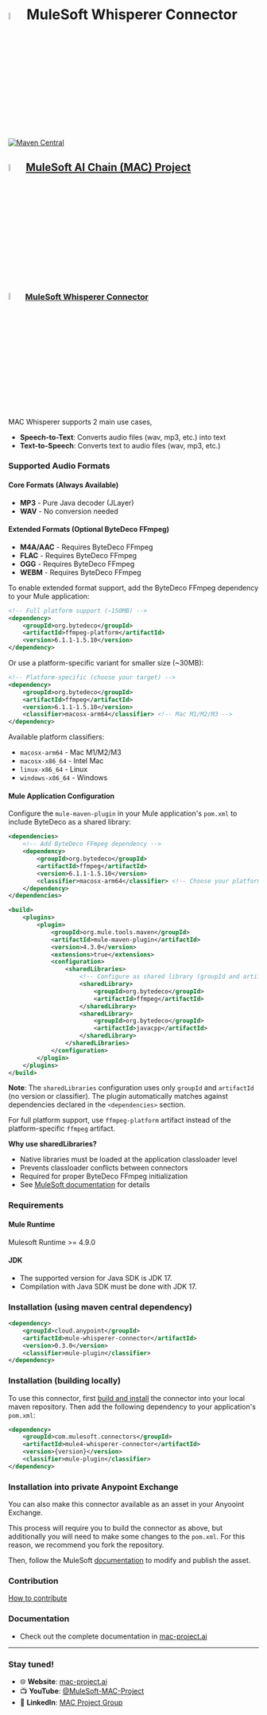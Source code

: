 # <img src="icon/icon.svg" width="6%" alt="banner"> MuleSoft  Whisperer Connector
[![Maven Central](https://img.shields.io/maven-central/v/io.github.mulesoft-ai-chain-project/mule4-whisperer-connector)](https://central.sonatype.com/artifact/io.github.mulesoft-ai-chain-project/mule4-whisperer-connector/overview)

## <img src="https://raw.githubusercontent.com/MuleSoft-AI-Chain-Project/.github/main/profile/assets/mulechain-project-logo.png" width="6%" alt="banner">   [MuleSoft AI Chain (MAC) Project](https://mac-project.ai/docs/)

### <img src="icon/icon.svg" width="6%" alt="banner">   [MuleSoft Whisperer Connector](https://mac-project.ai/docs/mac-whisperer/connector-overview)

MAC Whisperer supports 2 main use cases,
- **Speech-to-Text**: Converts audio files (wav, mp3, etc.) into text
- **Text-to-Speech**: Converts text to audio files (wav, mp3, etc.)

### Supported Audio Formats

#### Core Formats (Always Available)
- **MP3** - Pure Java decoder (JLayer)
- **WAV** - No conversion needed

#### Extended Formats (Optional ByteDeco FFmpeg)
- **M4A/AAC** - Requires ByteDeco FFmpeg
- **FLAC** - Requires ByteDeco FFmpeg
- **OGG** - Requires ByteDeco FFmpeg
- **WEBM** - Requires ByteDeco FFmpeg

To enable extended format support, add the ByteDeco FFmpeg dependency to your Mule application:

```xml
<!-- Full platform support (~150MB) -->
<dependency>
    <groupId>org.bytedeco</groupId>
    <artifactId>ffmpeg-platform</artifactId>
    <version>6.1.1-1.5.10</version>
</dependency>
```

Or use a platform-specific variant for smaller size (~30MB):

```xml
<!-- Platform-specific (choose your target) -->
<dependency>
    <groupId>org.bytedeco</groupId>
    <artifactId>ffmpeg</artifactId>
    <version>6.1.1-1.5.10</version>
    <classifier>macosx-arm64</classifier> <!-- Mac M1/M2/M3 -->
</dependency>
```

Available platform classifiers:
- `macosx-arm64` - Mac M1/M2/M3
- `macosx-x86_64` - Intel Mac
- `linux-x86_64` - Linux
- `windows-x86_64` - Windows

#### Mule Application Configuration

Configure the `mule-maven-plugin` in your Mule application's `pom.xml` to include ByteDeco as a shared library:

```xml
<dependencies>
    <!-- Add ByteDeco FFmpeg dependency -->
    <dependency>
        <groupId>org.bytedeco</groupId>
        <artifactId>ffmpeg</artifactId>
        <version>6.1.1-1.5.10</version>
        <classifier>macosx-arm64</classifier> <!-- Choose your platform -->
    </dependency>
</dependencies>

<build>
    <plugins>
        <plugin>
            <groupId>org.mule.tools.maven</groupId>
            <artifactId>mule-maven-plugin</artifactId>
            <version>4.3.0</version>
            <extensions>true</extensions>
            <configuration>
                <sharedLibraries>
                    <!-- Configure as shared library (groupId and artifactId only) -->
                    <sharedLibrary>
                        <groupId>org.bytedeco</groupId>
                        <artifactId>ffmpeg</artifactId>
                    </sharedLibrary>
                    <sharedLibrary>
                        <groupId>org.bytedeco</groupId>
                        <artifactId>javacpp</artifactId>
                    </sharedLibrary>
                </sharedLibraries>
            </configuration>
        </plugin>
    </plugins>
</build>
```

**Note**: The `sharedLibraries` configuration uses only `groupId` and `artifactId` (no version or classifier). The plugin automatically matches against dependencies declared in the `<dependencies>` section.

For full platform support, use `ffmpeg-platform` artifact instead of the platform-specific `ffmpeg` artifact.

**Why use sharedLibraries?**
- Native libraries must be loaded at the application classloader level
- Prevents classloader conflicts between connectors
- Required for proper ByteDeco FFmpeg initialization
- See [MuleSoft documentation](https://docs.mulesoft.com/mule-runtime/latest/mmp-concept#configure-shared-libraries) for details

### Requirements

#### Mule Runtime
Mulesoft Runtime >= 4.9.0

#### JDK

- The  supported version for Java SDK is JDK 17.
- Compilation with Java SDK must be done with JDK 17.

### Installation (using maven central dependency)

```xml
<dependency>
    <groupId>cloud.anypoint</groupId>
    <artifactId>mule-whisperer-connector</artifactId>
    <version>0.3.0</version>
    <classifier>mule-plugin</classifier>
</dependency>
```

### Installation (building locally)

To use this connector, first [build and install](https://mac-project.ai/docs/mac-whisperer/getting-started) the connector into your local maven repository.
Then add the following dependency to your application's `pom.xml`:

```xml
<dependency>
    <groupId>com.mulesoft.connectors</groupId>
    <artifactId>mule4-whisperer-connector</artifactId>
    <version>{version}</version>
    <classifier>mule-plugin</classifier>
</dependency>
```

### Installation into private Anypoint Exchange

You can also make this connector available as an asset in your Anyooint Exchange.

This process will require you to build the connector as above, but additionally you will need
to make some changes to the `pom.xml`.  For this reason, we recommend you fork the repository.

Then, follow the MuleSoft [documentation](https://docs.mulesoft.com/exchange/to-publish-assets-maven) to modify and publish the asset.

### Contribution
[How to contribute](https://mac-project.ai/docs/contribute)

### Documentation
- Check out the complete documentation in [mac-project.ai](https://mac-project.ai/docs/mac-whisperer/connector-overview)

---

### Stay tuned!

- 🌐 **Website**: [mac-project.ai](https://mac-project.ai)
- 📺 **YouTube**: [@MuleSoft-MAC-Project](https://www.youtube.com/@MuleSoft-MAC-Project)
- 💼 **LinkedIn**: [MAC Project Group](https://lnkd.in/gW3eZrbF)
